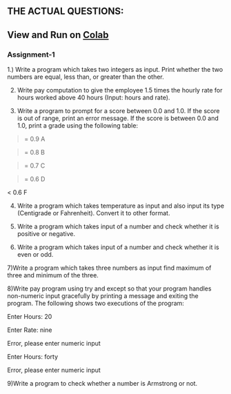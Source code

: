 ## THE ACTUAL QUESTIONS:

## View and Run on [Colab](https://colab.research.google.com/drive/1QQ6C1Vaj0NiZFRxW4PxSt3i_OgRBtJA1?usp=sharing)

### Assignment-1

1.) Write a program which takes two integers as input. Print whether the two numbers are equal, less than, or greater than the other.

2) Write pay computation to give the employee 1.5 times the hourly rate for hours worked above 40 hours (Input: hours and rate).

3) Write a program to prompt for a score between 0.0 and 1.0. If the score is out of range, print an error message. If the score is between 0.0 and 1.0, print a grade using the following table:

>= 0.9 A

>= 0.8 B

>= 0.7 C

>= 0.6 D

< 0.6 F

4) Write a program which takes temperature as input and also input its type (Centigrade or Fahrenheit). Convert it to other format.

5) Write a program which takes input of a number and check whether it is positive or negative.

6) Write a program which takes input of a number and check whether it is even or odd.

7)Write a program which takes three numbers as input find maximum of three and minimum of the three.

8)Write pay program using try and except so that your program handles non-numeric input gracefully by printing a message and exiting the program. The following shows two executions of the program:

Enter Hours: 20

Enter Rate: nine

Error, please enter numeric input

Enter Hours: forty

Error, please enter numeric input

9)Write a program to check whether a number is Armstrong or not.